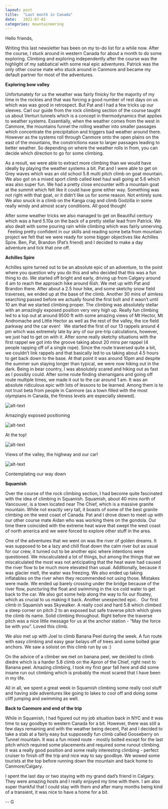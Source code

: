 ```yaml
---
layout: post
title:  "Last month in Canada"
date:   2021-07-01
categories: mountaineering
---
```


Hello friends,   

Writing this last newsletter has been on my to-do list for a while now. After the
course, I stuck around in western Canada for about a month to do some exploring. Climbing and
exploring independently after the course was the highlight of my sabbatical with some real epic
adventures. Patrick was the only other course mate who stuck around in Canmore and became my default
partner for most of the adventures.

**Exploring bow valley**

Unfortunately for us the weather was fairly finicky for the majority of my time in the rockies and
that was forcing a good number of rest days on us which was was good in retrospect. But Pat and I
had a few tricks up our sleeves. Carl our guide from the rock climbing section of the course taught
us about Venturi tunnels which is a concept in thermodynamics that applies to weather systems.
Essentially, when the weather comes from the west in Canmore, the mountains funnel the rolling
weather into smaller passages which concentrate the precipitation and triggers bad weather around
there. However as the systems roll through Canmore onto the open plains on the east of the
mountains, the constrictions ease to larger passages leading to better weather. So depending on
where the weather rolls in from, you can decide which direction to go for some climbing.

As a result, we were able to extract more climbing than we would have ideally by playing the weather
systems a bit. Pat and I were able to get on Grey waves which was an old school 5.8 multi pitch
climb on goat mountain. We also got on a mixed sport climb called keel haul wall going at 5.6 which
was also super fun. We had a pretty close encounter with a mountain goat at the summit which felt
like it could have gone either way. Something was not right with that goat, or it didn’t like us for
some reason. Not entirely sure. We also snuck in a climb on the Kanga crag and climb Godzilla in
some really windy and almost scary conditions. All good though!

After some weather tricks we also managed to get on Beautiful century which was a hard 5.10a on the
back of a pretty stellar lead from Patrick. We also dealt with some pouring rain while climbing
which was fairly unnerving.   Feeling pretty confident in our skills and reading some beta from
mountain project we felt that we were ready for some bigger objectives like Achilles Spire. Ben,
Pat, Brandon (Pat’s friend) and I decided to make a day adventure and tick that one off.

**Achilles Spire**

Achilles spire turned out to be an absolute epic of an adventure, to the point where you question
why you do this and who decided that this was a fun thing to do. We started off bright and early,
driving up from Calgary around 4 am to reach the approach hike around 6ish. We met up with Pat and
Brandon there. After about a 2.5 hour hike, and some sketchy snow field traverses, we ended up at
the base of the climb. Another 30 mins of aimless searching passed before we actually found the
first bolt and it wasn’t until 10 am that we started climbing proper. The climbing was absolutely
stellar with an amazingly exposed position very very high up. Really fun climbing led to a top out
at around 9500 ft with some amazing views of Mt Hector, Mt Andromache and Little Hector as well as
the rest of the valley, the ice field parkway and the car even!   We started the first of our 13
rappels around 4 pm which was extremely late by any of our pre-trip calculations, however, we just
had to get on with it. After some really sketchy situations with the first rappel we got into the
groove taking about 20 mins per rappel (4 people rapping off of a single rope). Since the route
traversed quite a bit, we couldn’t link rappels and that basically led to us taking about 4.5 hours
to get back down to the base. At that point it was around 10pm and despite the summer sun staying
longer than typical, we were now hiking out in the dark. Being in bear country, I was absolutely
scared and hiking out as fast as I possibly could. After some route finding shenanigans and going
off route multiple times, we made it out to the car around 1 am. It was an absolute ridiculous epic
with lots of lessons to be learned. Among them is to not trust beta from people in Canmore (as a
town filled with the most olympians in Canada, the fitness levels are especially skewed).


![alt-text](https://i.ibb.co/y6dD8qR/DSC07739.jpg)  

Amazingly exposed positioning

![alt-text](https://i.ibb.co/QDBB11F/DSC07741.jpg)  

At the top!

![alt-text](https://i.ibb.co/RSz9H12/DSC07743.jpg)

Views of the valley, the highway and our car!

![alt-text](https://i.ibb.co/nCjM2Nt/DCIM-100-GOPRO-GOPR1866-JPG.jpg)

Contemplating our way down


**Squamish**

Over the course of the rock climbing section, I had become quite fascinated with the idea of
climbing in Squamish. Squamish, about 40 mins north of Vancouver, is a town located near The Chief,
which is a massive granite mountain. While not exactly very tall, it boasts of some of the best
granite climbing on the west coast of Canada. Pat and I drove down to meet up with our other course
mate Aidan who was working there on the gondola. Our time there coincided with the extreme heat wave
that swept the west coast of north america and we were forced to explore other stuff in the area.

One of the adventures that we went on was the river of golden dreams. It was supposed to be a lazy
and chill float down the calm river but as usual for our crew, it turned out to be another epic
where intentions were questioned. We miscalculated a lot of things, but among the things that we
miscalculated the most was not anticipating that the heat wave had caused the river flow to be much
more elevated than usual. Additionally, because it was glacier melt, the water was freezing. We also
ended up taking inflatables on the river when they recommended not using those. Mistakes were made.
We ended up barely crossing under the bridge because of the river flow, puncturing the float and
swimming in the ice cold water to get back to the car. We also got some help along the way to fix
our floatey, which as crucial to us making it back. Another unexpected epic.   Our first climb in
Squamish was Skywalker. A really cool and hard 5.8 which climbed a steep corner on pitch 2 to an
exposed but safe traverse pitch which gives the climb its name. Solid climbing throughout. Right
before the traverse pitch was a nice little message for us at the anchor station - “May the force be
with you”. Loved this climb.

We also met up with Joel to climb Banana Peel during the week. A fun route with easy climbing and
easy gear belays off of trees and some bolted gear anchors. We saw a soloist on this climb run by us
:)

On the advice of a climber we met on banana peel, we decided to climb diedre which is a harder 5.8
climb on the Apron of the Chief, right next to Banana peel. Amazing climbing, I took my first gear
fall here and did some insane run out climbing which is probably the most scared that I have been in
my life.

All in all, we spent a great week in Squamish climbing some really cool stuff and having side
adventures like going to lakes to cool off and doing some cliff jumping and swimming as well.

**Back to Canmore and end of the trip**

While in Squamish, I had figured out my job situation back in NYC and it was time to say goodbye to
western Canada for a bit. However, there was still a few days remaining and with the weather being
decent, Pat and I decided to take a stab at a fairly easy but supposedly fun climb called Gooseberry
on Tunnel mountain. It was a fun mixed route - mostly bolted except for the last pitch which
required some placements and required some runout climbing. It was a really good position and some
really interesting climbing - perfect cruiser to finish off the trip and nice way to say goodbye. We
wowed some tourists at the top before running down the mountain and back home to Canmore/Calgary.

I spent the last day or two staying with my grand dad’s friend in Calgary. They were amazing hosts
and I really enjoyed my time with them. I am also super thankful that I could stay with them and
after many months being kind of a transient, it was nice to have a home for a bit.




-- G

